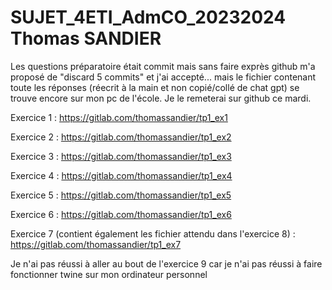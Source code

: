 # SUJET_4ETI_AdmCO_20232024 Thomas SANDIER

Les questions préparatoire était commit mais sans faire exprès github m'a proposé de "discard 5 commits" et j'ai accepté... mais le fichier contenant toute les réponses (réecrit à la main et non copié/collé de chat gpt) se trouve encore sur mon pc de l'école. Je le remeterai sur github ce mardi.

Exercice 1 : https://gitlab.com/thomassandier/tp1_ex1

Exercice 2 : https://gitlab.com/thomassandier/tp1_ex2

Exercice 3 : https://gitlab.com/thomassandier/tp1_ex3

Exercice 4 : https://gitlab.com/thomassandier/tp1_ex4

Exercice 5 : https://gitlab.com/thomassandier/tp1_ex5

Exercice 6 : https://gitlab.com/thomassandier/tp1_ex6

Exercice 7 (contient également les fichier attendu dans l'exercice 8) : https://gitlab.com/thomassandier/tp1_ex7

Je n'ai pas réussi à aller au bout de l'exercice 9 car je n'ai pas réussi à faire fonctionner twine sur mon ordinateur personnel

